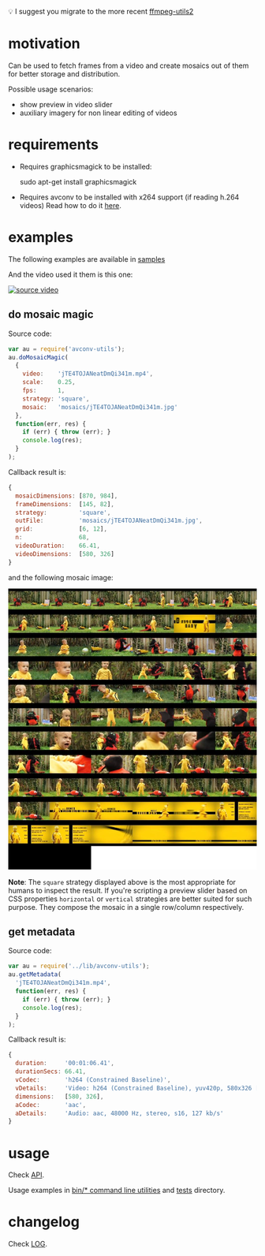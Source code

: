 💡 I suggest you migrate to the more recent
[ffmpeg-utils2](https://github.com/JosePedroDias/ffmpeg-utils2)

# motivation

Can be used to fetch frames from a video and create
mosaics out of them for better storage and distribution.

Possible usage scenarios:

* show preview in video slider
* auxiliary imagery for non linear editing of videos



# requirements

* Requires graphicsmagick to be installed:

    sudo apt-get install graphicsmagick

* Requires avconv to be installed with x264 support (if reading h.264 videos)
Read how to do it [here](INSTALL.md).



# examples

The following examples are available in [samples](samples)

And the video used it them is this one:

[ ![source video](http://cache03.stormap.sapo.pt/vidstore11/thumbnais/1c/f5/1e/7918426_dwspW.jpg) ](http://videos.sapo.pt/jTE4TOJANeatDmQi341m)


## do mosaic magic

Source code:

```javascript
var au = require('avconv-utils');
au.doMosaicMagic(
  {
    video:    'jTE4TOJANeatDmQi341m.mp4',
    scale:    0.25,
    fps:      1,
    strategy: 'square',
    mosaic:   'mosaics/jTE4TOJANeatDmQi341m.jpg'
  },
  function(err, res) {
    if (err) { throw (err); }
    console.log(res);
  }
);
```

Callback result is:

```javascript
{
  mosaicDimensions: [870, 984],
  frameDimensions:  [145, 82],
  strategy:         'square',
  outFile:          'mosaics/jTE4TOJANeatDmQi341m.jpg',
  grid:             [6, 12],
  n:                68,
  videoDuration:    66.41,
  videoDimensions:  [580, 326]
}
```

and the following mosaic image:

![resulting mosaic](samples/mosaics/jTE4TOJANeatDmQi341m.jpg)

**Note**: The `square` strategy displayed above is the most appropriate for humans to inspect the result. 
If you're scripting a preview slider based on CSS properties `horizontal` or `vertical` strategies
are better suited for such purpose. They compose the mosaic in a single row/column respectively.


## get metadata

Source code:

```javascript
var au = require('../lib/avconv-utils');
au.getMetadata(
  'jTE4TOJANeatDmQi341m.mp4',
  function(err, res) {
    if (err) { throw (err); }
    console.log(res);
  }
);
```


Callback result is:

```javascript
{
  duration:     '00:01:06.41',
  durationSecs: 66.41,
  vCodec:       'h264 (Constrained Baseline)',
  vDetails:     'Video: h264 (Constrained Baseline), yuv420p, 580x326 [PAR 1:1 DAR 290:163], 694 kb/s, 24 fps, 24 tbr, 24 tbn, 48 tbc',
  dimensions:   [580, 326],
  aCodec:       'aac',
  aDetails:     'Audio: aac, 48000 Hz, stereo, s16, 127 kb/s'
}
```


# usage

Check [API](API.md).

Usage examples in [bin/\* command line utilities](bin) and [tests](tests) directory.



# changelog

Check [LOG](LOG.md).
